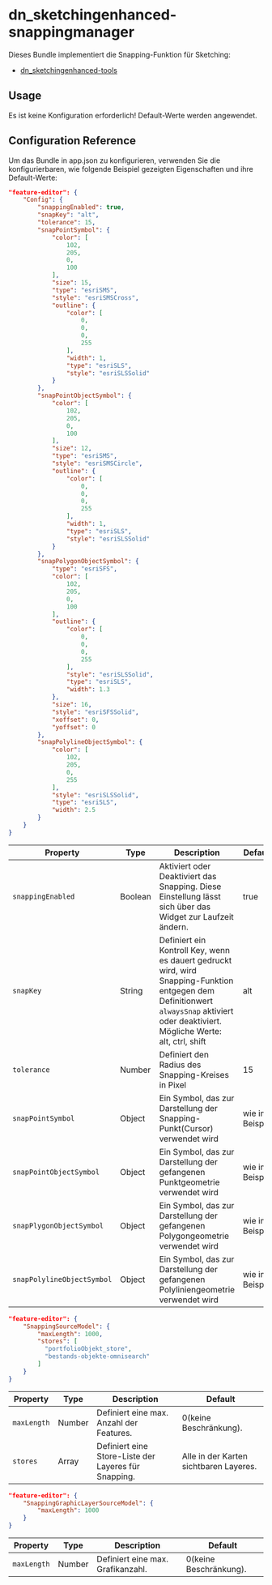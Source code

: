 # dn_sketchingenhanced-snappingmanager

Dieses Bundle implementiert die Snapping-Funktion für Sketching:
* [dn_sketchingenhanced-tools](#bundle=dn_sketchingenhanced-tools@)

## Usage

Es ist keine Konfiguration erforderlich! Default-Werte werden angewendet.

## Configuration Reference

Um das Bundle in app.json zu konfigurieren, verwenden Sie die konfigurierbaren, wie folgende Beispiel gezeigten Eigenschaften und ihre Default-Werte:

```json
"feature-editor": {
    "Config": {
        "snappingEnabled": true,
        "snapKey": "alt",
        "tolerance": 15,
        "snapPointSymbol": {
            "color": [
                102,
                205,
                0,
                100
            ],
            "size": 15,
            "type": "esriSMS",
            "style": "esriSMSCross",
            "outline": {
                "color": [
                    0,
                    0,
                    0,
                    255
                ],
                "width": 1,
                "type": "esriSLS",
                "style": "esriSLSSolid"
            }
        },
        "snapPointObjectSymbol": {
            "color": [
                102,
                205,
                0,
                100
            ],
            "size": 12,
            "type": "esriSMS",
            "style": "esriSMSCircle",
            "outline": {
                "color": [
                    0,
                    0,
                    0,
                    255
                ],
                "width": 1,
                "type": "esriSLS",
                "style": "esriSLSSolid"
            }
        },
        "snapPolygonObjectSymbol": {
            "type": "esriSFS",
            "color": [
                102,
                205,
                0,
                100
            ],
            "outline": {
                "color": [
                    0,
                    0,
                    0,
                    255
                ],
                "style": "esriSLSSolid",
                "type": "esriSLS",
                "width": 1.3
            },
            "size": 16,
            "style": "esriSFSSolid",
            "xoffset": 0,
            "yoffset": 0
        },
        "snapPolylineObjectSymbol": {
            "color": [
                102,
                205,
                0,
                255
            ],
            "style": "esriSLSSolid",
            "type": "esriSLS",
            "width": 2.5
        }
    }
}
```

| Property                   | Type    | Description                                                                                                                                                                            | Default         |
|----------------------------|---------|----------------------------------------------------------------------------------------------------------------------------------------------------------------------------------------|-----------------|
| `snappingEnabled`          | Boolean | Aktiviert oder Deaktiviert das Snapping. Diese Einstellung lässt sich über das Widget zur Laufzeit ändern.                                                                             | true            |
| `snapKey`                  | String  | Definiert ein Kontroll Key, wenn es dauert gedruckt wird, wird Snapping-Funktion entgegen dem Definitionwert `alwaysSnap` aktiviert oder deaktiviert. Mögliche Werte: alt, ctrl, shift | alt             |
| `tolerance`                | Number  | Definiert den Radius des Snapping-Kreises in Pixel                                                                                                                                     | 15              |
| `snapPointSymbol`          | Object  | Ein Symbol, das zur Darstellung der Snapping-Punkt(Cursor) verwendet wird                                                                                                              | wie im Beispiel |
| `snapPointObjectSymbol`    | Object  | Ein Symbol, das zur Darstellung der gefangenen Punktgeometrie verwendet wird                                                                                                           | wie im Beispiel |
| `snapPlygonObjectSymbol`   | Object  | Ein Symbol, das zur Darstellung der gefangenen Polygongeometrie verwendet wird                                                                                                         | wie im Beispiel |
| `snapPolylineObjectSymbol` | Object  | Ein Symbol, das zur Darstellung der gefangenen Polyliniengeometrie verwendet wird                                                                                                      | wie im Beispiel |

```json
"feature-editor": {
    "SnappingSourceModel": {
        "maxLength": 1000,
        "stores": [
          "portfolioObjekt_store",
          "bestands-objekte-omnisearch"
        ]
    }
}
```

| Property    | Type   | Description                                          | Default                                |
|-------------|--------|------------------------------------------------------|----------------------------------------|
| `maxLength` | Number | Definiert eine max. Anzahl der Features.             | 0(keine Beschränkung).                 |
| `stores`    | Array  | Definiert eine Store-Liste der Layeres für Snapping. | Alle in der Karten sichtbaren Layeres. |

```json
"feature-editor": {
    "SnappingGraphicLayerSourceModel": {
        "maxLength": 1000
    }
}
```

| Property    | Type   | Description                       | Default                |
|-------------|--------|-----------------------------------|------------------------|
| `maxLength` | Number | Definiert eine max. Grafikanzahl. | 0(keine Beschränkung). |

